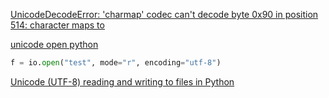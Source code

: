 [UnicodeDecodeError: 'charmap' codec can't decode byte 0x90 in position 514: character maps to <undefined>](https://www.google.com/search?q=UnicodeDecodeError%3A+%27charmap%27+codec+can%27t+decode+byte+0x90+in+position+514%3A+character+maps+to+%3Cundefined%3E&newwindow=1&sca_esv=589587854&rlz=1C1YTUH_enIE1084IE1084&sxsrf=AM9HkKlX_xmFgnqSKVgg4p7Og4ryrJWpCw%3A1702226082807&ei=ouh1ZdznMP61hbIP0-mP8Ao&ved=0ahUKEwjcwPinpoWDAxX-WkEAHdP0A64Q4dUDCBA&uact=5&oq=UnicodeDecodeError%3A+%27charmap%27+codec+can%27t+decode+byte+0x90+in+position+514%3A+character+maps+to+%3Cundefined%3E&gs_lp=Egxnd3Mtd2l6LXNlcnAiaVVuaWNvZGVEZWNvZGVFcnJvcjogJ2NoYXJtYXAnIGNvZGVjIGNhbid0IGRlY29kZSBieXRlIDB4OTAgaW4gcG9zaXRpb24gNTE0OiBjaGFyYWN0ZXIgbWFwcyB0byA8dW5kZWZpbmVkPjIKEAAYRxjWBBiwAzIKEAAYRxjWBBiwAzIKEAAYRxjWBBiwAzIKEAAYRxjWBBiwAzIKEAAYRxjWBBiwAzIKEAAYRxjWBBiwAzIKEAAYRxjWBBiwAzIKEAAYRxjWBBiwAzINEAAYgAQYigUYQxiwA0jFNVDQM1jQM3AGeAGQAQCYAQCgAQCqAQC4AQPIAQD4AQL4AQHiAwQYACBBiAYBkAYJ&sclient=gws-wiz-serp)

[unicode open python](https://www.google.com/search?q=unicode+open+python&rlz=1C1YTUH_enIE1084IE1084&oq=unicode+open+python+&gs_lcrp=EgZjaHJvbWUyCggAEEUYFhgeGDkyCAgBEAAYFhgeMgoIAhAAGA8YFhgeMg0IAxAAGIYDGIAEGIoFMg0IBBAAGIYDGIAEGIoFMg0IBRAAGIYDGIAEGIoFMg0IBhAAGIYDGIAEGIoF0gEINjk5OWowajeoAgCwAgA&sourceid=chrome&ie=UTF-8)

```python
f = io.open("test", mode="r", encoding="utf-8")
```

[Unicode (UTF-8) reading and writing to files in Python](https://stackoverflow.com/questions/491921/unicode-utf-8-reading-and-writing-to-files-in-python)
